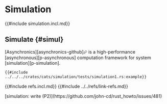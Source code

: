 # Simulation

{{#include simulation.incl.md}}

## Simulate {#simul}

[Asynchronics][asynchronics-github]⮳ is a high-performance [asynchronous][p-asynchronous] computation framework for system [simulation][p-simulation].

```rust,editable
{{#include ../../../crates/cats/simulation/tests/simulation1.rs:example}}
```

{{#include refs.incl.md}}
{{#include ../../refs/link-refs.md}}

<div class="hidden">
[simulation: write (P2)](https://github.com/john-cd/rust_howto/issues/481)
</div>
